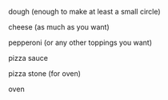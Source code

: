 dough (enough to make at least a small circle)

cheese (as much as you want)

pepperoni (or any other toppings you want)

pizza sauce

pizza stone (for oven)

oven
